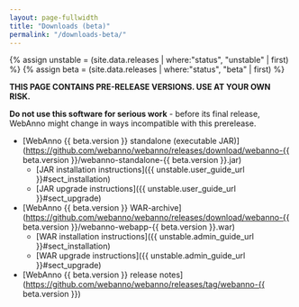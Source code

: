 ```yaml
---
layout: page-fullwidth
title: "Downloads (beta)"
permalink: "/downloads-beta/"
---
```


{% assign unstable = (site.data.releases | where:"status", "unstable" | first) %}
{% assign beta = (site.data.releases | where:"status", "beta" | first) %}

**THIS PAGE CONTAINS PRE-RELEASE VERSIONS. USE AT YOUR OWN RISK.**

**Do not use this software for serious work** - before its final release, WebAnno might change in ways incompatible with this prerelease.

* [WebAnno {{ beta.version }} standalone (executable JAR)](https://github.com/webanno/webanno/releases/download/webanno-{{ beta.version }}/webanno-standalone-{{ beta.version }}.jar)
    * [JAR installation instructions]({{ unstable.user_guide_url }}#sect_installation) 
    * [JAR upgrade instructions]({{ unstable.user_guide_url }}#sect_upgrade) 
* [WebAnno {{ beta.version }} WAR-archive](https://github.com/webanno/webanno/releases/download/webanno-{{ beta.version }}/webanno-webapp-{{ beta.version }}.war)
    * [WAR installation instructions]({{ unstable.admin_guide_url }}#sect_installation)
    * [WAR upgrade instructions]({{ unstable.admin_guide_url }}#sect_upgrade)
* [WebAnno {{ beta.version }} release notes](https://github.com/webanno/webanno/releases/tag/webanno-{{ beta.version }})
